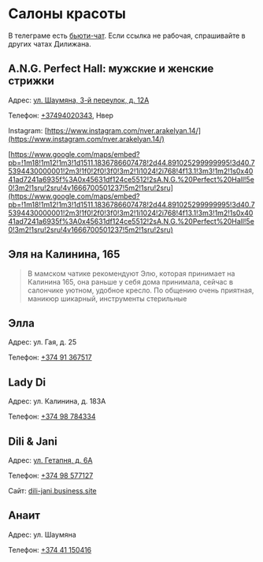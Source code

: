 # Салоны красоты

В телеграме есть [бьюти-чат](https://t.me/+S-I8U15QjBM0NjFi ). Если ссылка не рабочая, спрашивайте в других чатах Дилижана.

## A.N.G. Perfect Hall: мужские и женские стрижки

Адрес: [ул. Шаумяна, 3-й переулок, д. 12А](https://goo.gl/maps/GsR5oHx35Z1EH8rk6)

Телефон: [+37494020343](tel:+37494020343), Нвер

Instagram: [https://www.instagram.com/nver.arakelyan.14/](https://www.instagram.com/nver.arakelyan.14/)

[https://www.google.com/maps/embed?pb=!1m18!1m12!1m3!1d1511.1836786607478!2d44.891025299999995!3d40.75394430000001!2m3!1f0!2f0!3f0!3m2!1i1024!2i768!4f13.1!3m3!1m2!1s0x4041ad7241a6935f%3A0x45631df124ce5512!2sA.N.G.%20Perfect%20Hall!5e0!3m2!1sru!2sru!4v1666700501237!5m2!1sru!2sru](https://www.google.com/maps/embed?pb=!1m18!1m12!1m3!1d1511.1836786607478!2d44.891025299999995!3d40.75394430000001!2m3!1f0!2f0!3f0!3m2!1i1024!2i768!4f13.1!3m3!1m2!1s0x4041ad7241a6935f%3A0x45631df124ce5512!2sA.N.G.%20Perfect%20Hall!5e0!3m2!1sru!2sru!4v1666700501237!5m2!1sru!2sru)

## Эля на Калинина, 165

> В мамском чатике рекомендуют Элю, которая принимает на Калинина 165, она раньше у себя дома принимала, сейчас в салончике уютном, удобное кресло. По общению очень приятная, маникюр шикарный, инструменты стерильные
> 

## Элла

Адрес: ул. Гая, д. 25

Телефон: [+374 91 367517](tel:+37491367517)

## Lady Di

Адрес: ул. Калинина, д. 183А

Телефон: [+374 98 784334](tel:+37498784334)

## Dili & Jani

Адрес: [ул. Гетапня, д. 6А](https://goo.gl/maps/mXxb3HMnuZuMN6mA9)

Телефон: [+374 98 577127](tel:+37498577127)

Сайт: [dili-jani.business.site](https://dili-jani.business.site/)

## Анаит

Адрес: ул. Шаумяна

Телефон: [+374 41 150416](tel:+37441150416)
